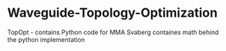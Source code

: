 # Waveguide-Topology-Optimization
TopOpt - contains Python code for MMA
Svaberg containes math behind the python implementation 
